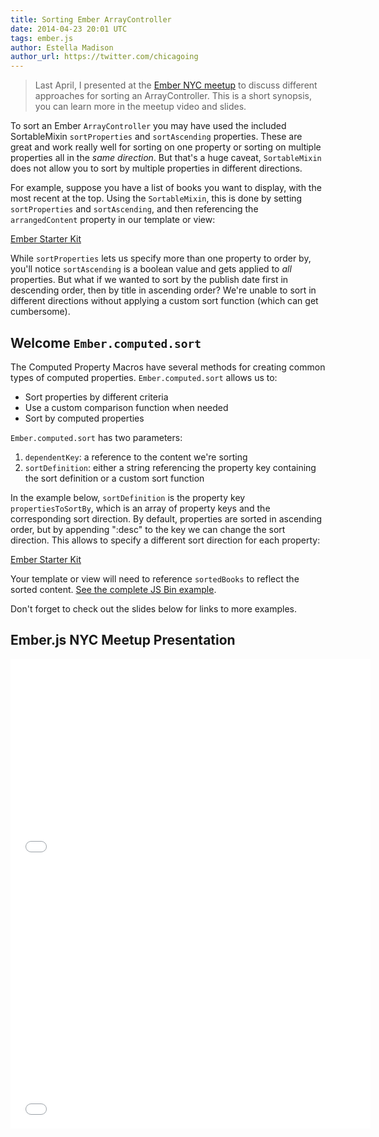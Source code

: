 ```yaml
---
title: Sorting Ember ArrayController
date: 2014-04-23 20:01 UTC
tags: ember.js
author: Estella Madison
author_url: https://twitter.com/chicagoing
---
```


> Last April, I presented at the [Ember NYC meetup](https://twitter.com/EmberNYC)
> to discuss different approaches for sorting an ArrayController. This is a
> short synopsis, you can learn more in the meetup video and slides.

To sort an Ember `ArrayController` you may have used the included
SortableMixin `sortProperties` and `sortAscending` properties. These
are great and work really well for sorting on one property or sorting on
multiple properties all in the *same direction*. But that's a huge caveat,
`SortableMixin` does not allow you to sort by multiple properties in different
directions.

For example, suppose you have a list of books you want to display, with the
most recent at the top. Using the `SortableMixin`, this is done by setting
`sortProperties` and `sortAscending`, and then referencing the `arrangedContent`
property in our template or view:

<a class="jsbin-embed" href="http://emberjs.jsbin.com/nibiq/latest/embed?js">Ember Starter Kit</a>

While `sortProperties` lets us specify more than one property to order by, you'll notice
`sortAscending` is a boolean value and gets applied to *all* properties.
But what if we wanted to sort by the publish date first in descending order,
then by title in ascending order? We're unable to sort in different directions without applying a custom
sort function (which can get cumbersome).

## Welcome `Ember.computed.sort`

The Computed Property Macros have several methods for creating common types
of computed properties. `Ember.computed.sort` allows us to:

* Sort properties by different criteria
* Use a custom comparison function when needed
* Sort by computed properties

`Ember.computed.sort`  has two parameters:

1. `dependentKey`: a reference to the content we're sorting
2. `sortDefinition`: either a string referencing the property key containing the sort definition or a custom sort function

In the example below, `sortDefinition` is the property key `propertiesToSortBy`,
which is an array of property keys and the corresponding sort direction. By
default, properties are sorted in ascending order, but by appending ":desc" to the
key we can change the sort direction. This allows to specify a different
sort direction for each property:

<a class="jsbin-embed" href="http://emberjs.jsbin.com/fidiy/latest/embed?js">Ember Starter Kit</a>

Your template or view will need to reference `sortedBooks` to reflect the
sorted content. [See the complete JS Bin example](http://emberjs.jsbin.com/fidiy/6/edit?html,js,output).

Don't forget to check out the slides below for links to more examples.

## Ember.js NYC Meetup Presentation

<iframe width="576" height="331" src="//www.youtube.com/embed/dWIJ5Wk3LG4" frameborder="0" allowfullscreen></iframe>

<iframe src="//slides.com/estellagonzalezmadison/deck/embed" width="576" height="420" scrolling="no" frameborder="0" webkitallowfullscreen mozallowfullscreen allowfullscreen></iframe>

<script src="http://static.jsbin.com/js/embed.js"></script>
